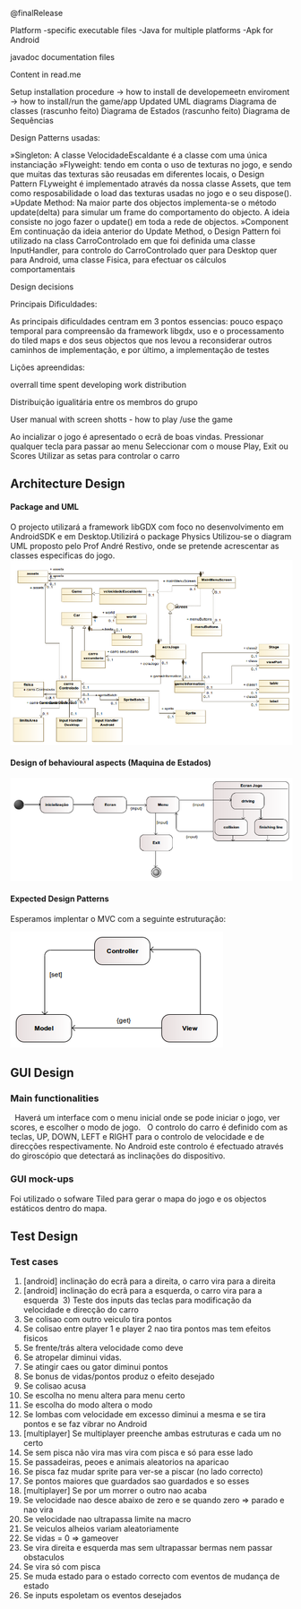 @finalRelease

Platform -specific executable files
-Java for multiple platforms
-Apk for Android

javadoc documentation files

Content in read.me

Setup installation procedure
-> how to install de developemeetn enviroment
-> how to install/run the game/app
Updated UML diagrams
Diagrama de classes
(rascunho feito)
Diagrama de Estados
(rascunho feito)
Diagrama de Sequências


Design Patterns usadas:

»Singleton: A classe VelocidadeEscaldante é a classe com uma única instanciação
»Flyweight: tendo em conta o uso de texturas no jogo, e sendo que muitas das  texturas são reusadas em diferentes locais, o Design Pattern FLyweight é implementado através da nossa classe Assets, que tem como resposabilidade o load das texturas usadas no jogo e o seu dispose().
»Update Method: Na maior parte dos objectos implementa-se o método update(delta) para simular um frame do comportamento do objecto. A ideia consiste no jogo fazer o update() em toda a rede de objectos.
»Component
Em continuação da ideia anterior do Update Method, o Design Pattern foi utilizado na class CarroControlado em que foi definida uma classe InputHandler, para controlo do CarroControlado quer para Desktop quer para Android, uma classe Fisica, para efectuar os cálculos comportamentais

Design decisions

Principais Dificuldades:

As principais dificuldades centram em 3 pontos essencias: pouco espaço temporal para compreensão da framework libgdx, uso e o processamento do tiled maps e dos seus objectos que nos levou a reconsiderar outros caminhos de implementação, e por último, a implementação de testes

Lições apreendidas:

overrall time spent developing 
work distribution

Distribuição igualitária entre os membros do grupo

User manual with screen shotts - how to play /use the game

Ao incializar o jogo é apresentado o ecrã de boas vindas.
Pressionar qualquer tecla para passar ao menu
Seleccionar com o mouse Play, Exit ou Scores
Utilizar as setas para controlar o carro










## Architecture Design

  #### Package and UML
    
  O projecto utilizará a framework libGDX com foco no desenvolvimento em AndroidSDK e em Desktop.Utilizirá o package Physics
  Utilizou-se o diagram UML proposto pelo Prof André Restivo, onde se pretende acrescentar as classes especificas do jogo.
  
  ![UML](UMLvelesc.png)
 
  
  
  #### Design of behavioural aspects (Maquina de Estados)

  ![State Machine](stateMachine.png)


  #### Expected Design Patterns 
Esperamos implentar o MVC com a seguinte estruturação:

 ![MVC](mvc.png)

## GUI Design

   ### Main functionalities
   
   Haverá um interface com o menu inicial onde se pode iniciar o jogo, ver scores, e escolher o modo de jogo.
   O controlo do carro é definido com as teclas, UP, DOWN, LEFT e RIGHT para o controlo de velocidade e de direcções     respectivamente. No Android este controlo é efectuado através do giroscópio que detectará as inclinações do dispositivo.
 
  ### GUI mock-ups
  
  Foi utilizado o sofware Tiled para gerar o mapa do jogo e os objectos estáticos dentro do mapa.
  
  ## Test Design
  
  ### Test cases
  1) [android] inclinação do ecrã para a direita, o carro vira para a direita
  2) [android] inclinação do ecrã para a esquerda, o carro vira para a esquerda
  3) Teste dos inputs das teclas para modificação da velocidade e direcção do carro
  4) Se colisao com outro veiculo tira pontos
  5) Se colisao entre player 1 e player 2 nao tira pontos mas tem efeitos fisicos
  6) Se frente/trás altera velocidade como deve
  7) Se atropelar diminui vidas.
  8) Se atingir caes ou gator diminui pontos
  9) Se bonus de vidas/pontos produz o efeito desejado
  10) Se colisao acusa
  11) Se escolha no menu altera para menu certo
  12) Se escolha do modo altera o modo
  13) Se lombas com velocidade em excesso diminui a mesma e se tira pontos e se faz vibrar no Android
  14) [multiplayer] Se multiplayer preenche ambas estruturas e cada um no certo
  15) Se sem pisca não vira mas vira com pisca e só para esse lado
  16) Se passadeiras, peoes e animais aleatorios na aparicao
  17) Se pisca faz mudar sprite para ver-se a piscar (no lado correcto)
  18) Se pontos maiores que guardados sao guardados e so esses
  19) [multiplayer] Se por um morrer o outro nao acaba
  20) Se velocidade nao desce abaixo de zero e se quando zero => parado e nao vira
  21) Se velocidade nao ultrapassa limite na macro
  22) Se veiculos alheios variam aleatoriamente
  23) Se vidas = 0 => gameover
  24) Se vira direita e esquerda mas sem ultrapassar bermas nem passar obstaculos
  25) Se vira só com pisca 
  26) Se muda estado para o estado correcto com eventos de mudança de estado
  27) Se inputs espoletam os eventos desejados
